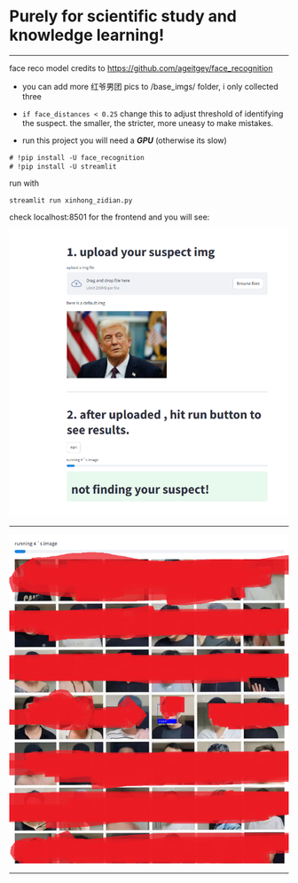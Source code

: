 
# Purely for scientific study and knowledge learning!


--- 

face reco model credits to https://github.com/ageitgey/face_recognition

- you can add more 红爷男团 pics to /base_imgs/ folder, i only collected three

- `if face_distances < 0.25` change this to adjust threshold of identifying the suspect. the smaller, the stricter, more uneasy to make mistakes.

- run this project you will need a ***GPU*** (otherwise its slow)

```
# !pip install -U face_recognition
# !pip install -U streamlit
```

run with 

```
streamlit run xinhong_zidian.py
```

check localhost:8501 for the frontend and you will see:

![img_showcase](https://github.com/fyenne2/xinhong_zidian/blob/2761f19f6d5dac71bf1baa890a08a83c78664bde/readme_imgs/showing_mainpage.png)

---

![img_showcase2](https://github.com/fyenne2/xinhong_zidian/blob/2761f19f6d5dac71bf1baa890a08a83c78664bde/readme_imgs/processed_showingimg.png)

---

